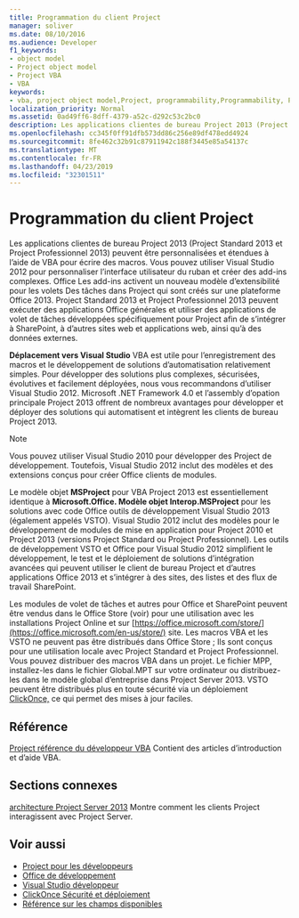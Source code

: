 ```yaml
---
title: Programmation du client Project
manager: soliver
ms.date: 08/10/2016
ms.audience: Developer
f1_keywords:
- object model
- Project object model
- Project VBA
- VBA
keywords:
- vba, project object model,Project, programmability,Programmability, Project VBA,Visual Basic pour Applications, Project object model,VBA, object model,VBA,Visual Basic pour Applications
localization_priority: Normal
ms.assetid: 0ad49ff6-8dff-4379-a52c-d292c53c2bc0
description: Les applications clientes de bureau Project 2013 (Project Standard 2013 et Project Professionnel 2013) peuvent être personnalisées et étendues à l’aide de VBA pour écrire des macros. Vous pouvez utiliser Visual Studio 2012 pour personnaliser l’interface utilisateur du ruban et créer des add-ins complexes. Office Les add-ins activent un nouveau modèle d’extensibilité pour les volets Des tâches dans Project qui sont créés sur une plateforme Office 2013. Project Standard 2013 et Project Professionnel 2013 peuvent exécuter des applications Office générales et utiliser des applications de volet de tâches développées spécifiquement pour Project afin de s’intégrer à SharePoint, à d’autres sites web et applications web, ainsi qu’à des données externes.
ms.openlocfilehash: cc345f0ff91dfb573dd86c256e89df478edd4924
ms.sourcegitcommit: 8fe462c32b91c87911942c188f3445e85a54137c
ms.translationtype: MT
ms.contentlocale: fr-FR
ms.lasthandoff: 04/23/2019
ms.locfileid: "32301511"
---
```

# <a name="project-client-programming"></a>Programmation du client Project

Les applications clientes de bureau Project 2013 (Project Standard 2013 et Project Professionnel 2013) peuvent être personnalisées et étendues à l’aide de VBA pour écrire des macros. Vous pouvez utiliser Visual Studio 2012 pour personnaliser l’interface utilisateur du ruban et créer des add-ins complexes. Office Les add-ins activent un nouveau modèle d’extensibilité pour les volets Des tâches dans Project qui sont créés sur une plateforme Office 2013. Project Standard 2013 et Project Professionnel 2013 peuvent exécuter des applications Office générales et utiliser des applications de volet de tâches développées spécifiquement pour Project afin de s’intégrer à SharePoint, à d’autres sites web et applications web, ainsi qu’à des données externes.
  
 **Déplacement vers Visual Studio** VBA est utile pour l’enregistrement des macros et le développement de solutions d’automatisation relativement simples. Pour développer des solutions plus complexes, sécurisées, évolutives et facilement déployées, nous vous recommandons d’utiliser Visual Studio 2012. Microsoft .NET Framework 4.0 et l’assembly d’opation principale Project 2013 offrent de nombreux avantages pour développer et déployer des solutions qui automatisent et intègrent les clients de bureau Project 2013. 
  
> [!NOTE]
> Vous pouvez utiliser Visual Studio 2010 pour développer des Project de développement. Toutefois, Visual Studio 2012 inclut des modèles et des extensions conçus pour créer Office clients de modules. 
  
Le modèle objet **MSProject** pour VBA Project 2013 est essentiellement identique à **Microsoft.Office. Modèle objet Interop.MSProject** pour les solutions avec code Office outils de développement Visual Studio 2013 (également appelés VSTO). Visual Studio 2012 inclut des modèles pour le développement de modules de mise en application pour Project 2010 et Project 2013 (versions Project Standard ou Project Professionnel). Les outils de développement VSTO et Office pour Visual Studio 2012 simplifient le développement, le test et le déploiement de solutions d’intégration avancées qui peuvent utiliser le client de bureau Project et d’autres applications Office 2013 et s’intégrer à des sites, des listes et des flux de travail SharePoint. 
  
Les modules de volet de tâches et autres pour Office et SharePoint peuvent être vendus dans le Office Store (voir) pour une utilisation avec les installations Project Online et sur [https://office.microsoft.com/store/](https://office.microsoft.com/en-us/store/) site. Les macros VBA et les VSTO ne peuvent pas être distribués dans Office Store ; Ils sont conçus pour une utilisation locale avec Project Standard et Project Professionnel. Vous pouvez distribuer des macros VBA dans un projet. Le fichier MPP, installez-les dans le fichier Global.MPT sur votre ordinateur ou distribuez-les dans le modèle global d’entreprise dans Project Server 2013. VSTO peuvent être distribués plus en toute sécurité via un déploiement [ClickOnce,](https://msdn.microsoft.com/library/t71a733d.aspx) ce qui permet des mises à jour faciles. 
  
## <a name="reference"></a>Référence

[Project référence du développeur VBA](https://msdn.microsoft.com/library/ee861523%28office.15%29.aspx) Contient des articles d’introduction et d’aide VBA. 
  
## <a name="related-sections"></a>Sections connexes

[architecture Project Server 2013](project-server-2013-architecture.md) Montre comment les clients Project interagissent avec Project Server. 
  
## <a name="see-also"></a>Voir aussi

- [Project pour les développeurs](https://msdn.microsoft.com/office/aa905469)
- [Office de développement](https://dev.office.com)
- [Visual Studio développeur](https://msdn.microsoft.com/vstudio/aa718325.aspx)
- [ClickOnce Sécurité et déploiement](https://msdn.microsoft.com/library/t71a733d.aspx)
- [Référence sur les champs disponibles](https://support.office.com/en-us/article/available-fields-reference-615a4563-1cc3-40f4-b66f-1b17e793a460)

